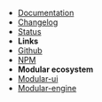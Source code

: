 -   [Documentation](guide "Modular - documentation")
-   [Changelog](changelog "Modular - changelog")
-   [Status](status "Modular - Status")
-   **Links**
-   [Github](https://github.com/cianciarusocataldo/modular)
-   [NPM](https://www.npmjs.com/package/@cianciarusocataldo/modular)
-   **Modular ecosystem**
-   [Modular-ui](https://github.com/cianciarusocataldo/modular-ui)
-   [Modular-engine](https://github.com/cianciarusocataldo/modular-engine)
